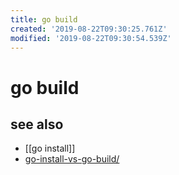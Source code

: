 ```yaml
---
title: go build
created: '2019-08-22T09:30:25.761Z'
modified: '2019-08-22T09:30:54.539Z'
---
```


# go build

## see also
- [[go install]]
- [go-install-vs-go-build/](https://pocketgophers.com/go-install-vs-go-build/)
